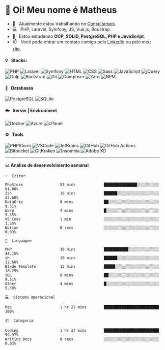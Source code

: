 # 👋 Oi! Meu nome é Matheus

- 🔭 &nbsp; Atualmente estou trabalhando no [Consultamais](https://consultamais.com.br/).
- 💻 &nbsp; PHP, Laravel, Symfony, JS, Vue.js, Boostrap.
- 🌱 &nbsp; Estou estudando **OOP, SOLID, PostgreSQL, PHP e JavaScript**.
- 📫 &nbsp; Você pode entrar em contato comigo pelo [LinkedIn](https://www.linkedin.com/in/matheuscamargoxavier/) ou pelo meu [site](https://matheuscamargo.co).

#### 💡 &nbsp; Stacks:
![PHP](https://img.shields.io/badge/-PHP-777BB4?&logo=php&logoColor=FFFFFF)
![Laravel](https://img.shields.io/badge/-Laravel-FF2D20?&logo=laravel&logoColor=FFFFFF)
![Symfony](https://img.shields.io/badge/-Symfony-000000?&logo=symfony&logoColor=FFFFFF)
![HTML](https://img.shields.io/badge/-HTML-E34F26?&logo=html5&logoColor=FFFFFF)
![CSS](https://img.shields.io/badge/-CSS-1572B6?&logo=css3&logoColor=FFFFFF)
![Sass](https://img.shields.io/badge/-Sass-CC6699?&logo=sass&logoColor=FFFFFF)
![JavaScript](https://img.shields.io/badge/-JavaScript-F7DF1E?&logo=javascript&logoColor=FFFFFF)
![jQuery](https://img.shields.io/badge/-jQuery-0769AD?&logo=jquery&logoColor=FFFFFF)
![Gulp](https://img.shields.io/badge/-Gulp-CF4647?&logo=gulp&logoColor=FFFFFF)
![Bootstrap](https://img.shields.io/badge/-Bootstrap-7952B3?&logo=bootstrap&logoColor=FFFFFF)
![Git](https://img.shields.io/badge/-Git-F05032?&logo=git&logoColor=FFFFFF)
![Composer](https://img.shields.io/badge/-Composer-885630?&logo=composer&logoColor=FFFFFF)
![Yarn](https://img.shields.io/badge/-Yarn-2C8EBB?&logo=yarn&logoColor=FFFFFF)
![NPM](https://img.shields.io/badge/-npm-CB3837?&logo=npm&logoColor=FFFFFF)

#### 💾 &nbsp; Databases
![PostgreSQL](https://img.shields.io/badge/-PostgreSQL-336791?&logo=PostgreSQL&logoColor=FFFFFF)
![SQLite](https://img.shields.io/badge/-SQLite-003B57?&logo=SQLite&logoColor=FFFFFF)

#### ☁️ &nbsp; Server | Environment
![Docker](https://img.shields.io/badge/-Docker-2496ED?&logo=docker&logoColor=FFFFFF)
![Azure](https://img.shields.io/badge/-Azure-0089D6?&logo=microsoft%20azure&logoColor=FFFFFF)
![cPanel](https://img.shields.io/badge/-cPanel-FF6C2C?&logo=cpanel&logoColor=FFFFFF)

#### ⚙️ &nbsp; Tools
![PHPStorm](https://img.shields.io/badge/-PHPStorm-000000?&logo=PHPStorm&logoColor=FFFFFF)
![VSCode](https://img.shields.io/badge/-VSCode-007ACC?&logo=Visual%20Studio%20Code&logoColor=FFFFFF) 
![JetBrains](https://img.shields.io/badge/-JetBrains-000000?&logo=jetbrains&logoColor=FFFFFF) 
![GitHub](https://img.shields.io/badge/-GitHub-181717?&logo=github&logoColor=FFFFFF) 
![GitHub Actions](https://img.shields.io/badge/-GitHub%20Actions-181717?&logo=GitHub%20Actions&logoColor=FFFFFF) 
![Bitbucket](https://img.shields.io/badge/-Bitbucket-0052CC?&logo=bitbucket&logoColor=FFFFFF)
![GitKraken](https://img.shields.io/badge/-GitKraken-179287?&logo=GitKraken&logoColor=FFFFFF)
![Insomnia](https://img.shields.io/badge/-Insomnia-5849BE?&logo=Insomnia&logoColor=FFFFFF)
![Adobe XD](https://img.shields.io/badge/-Adobe%20XD-FF61F6?&logo=adobe%20xd&logoColor=FFFFFF) 
_______

📊  **Analise de desenvolvimento semanal**
```text
💡  Editor

PhpStorm                 53 mins             ███████████████░░░░░░░░░░     61.08%
Zsh                      19 mins             ██████░░░░░░░░░░░░░░░░░░░     22.68%
DataGrip                 8 mins              ██░░░░░░░░░░░░░░░░░░░░░░░      9.51%
Warp                     4 mins              █░░░░░░░░░░░░░░░░░░░░░░░░      5.35%
VS Code                  1 min               ░░░░░░░░░░░░░░░░░░░░░░░░░      1.35%
Notion                   0 secs              ░░░░░░░░░░░░░░░░░░░░░░░░░      0.03%
```
```text
💬  Linguagem

PHP                      38 mins             ███████████░░░░░░░░░░░░░░     44.15%
sh                       19 mins             ██████░░░░░░░░░░░░░░░░░░░     22.68%
Blade Template           15 mins             █████░░░░░░░░░░░░░░░░░░░░     18.29%
SQL                      8 mins              ██░░░░░░░░░░░░░░░░░░░░░░░      9.51%
Other                    4 mins              █░░░░░░░░░░░░░░░░░░░░░░░░      5.38%
```
```text
💻  Sistema Operacional

Mac                      1 hr 27 mins        █████████████████████████       100%
```
```text
📦  Categoria

Coding                   1 hr 27 mins        █████████████████████████     99.97%
Writing Docs             0 secs              ░░░░░░░░░░░░░░░░░░░░░░░░░      0.03%
```
